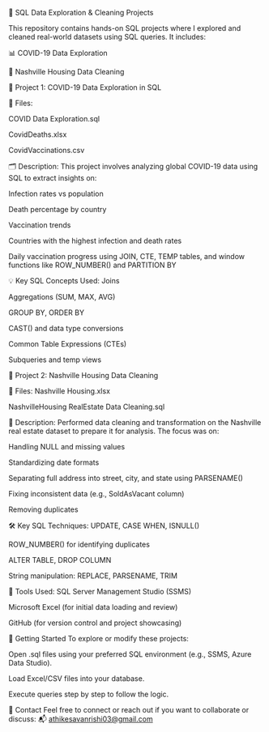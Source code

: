 🧠 SQL Data Exploration & Cleaning Projects

This repository contains hands-on SQL projects where I explored and cleaned real-world datasets using SQL queries. It includes:

📊 COVID-19 Data Exploration

🧹 Nashville Housing Data Cleaning

📌 Project 1: COVID-19 Data Exploration in SQL

📁 Files:

COVID Data Exploration.sql

CovidDeaths.xlsx

CovidVaccinations.csv

🗂️ Description:
This project involves analyzing global COVID-19 data using SQL to extract insights on:

Infection rates vs population

Death percentage by country

Vaccination trends

Countries with the highest infection and death rates

Daily vaccination progress using JOIN, CTE, TEMP tables, and window functions like ROW_NUMBER() and PARTITION BY

💡 Key SQL Concepts Used:
Joins

Aggregations (SUM, MAX, AVG)

GROUP BY, ORDER BY

CAST() and data type conversions

Common Table Expressions (CTEs)

Subqueries and temp views

📌 Project 2: Nashville Housing Data Cleaning

📁 Files:
Nashville Housing.xlsx

NashvilleHousing RealEstate Data Cleaning.sql

🧹 Description:
Performed data cleaning and transformation on the Nashville real estate dataset to prepare it for analysis. The focus was on:

Handling NULL and missing values

Standardizing date formats

Separating full address into street, city, and state using PARSENAME()

Fixing inconsistent data (e.g., SoldAsVacant column)

Removing duplicates

🛠️ Key SQL Techniques:
UPDATE, CASE WHEN, ISNULL()

ROW_NUMBER() for identifying duplicates

ALTER TABLE, DROP COLUMN

String manipulation: REPLACE, PARSENAME, TRIM

🧰 Tools Used:
SQL Server Management Studio (SSMS)

Microsoft Excel (for initial data loading and review)

GitHub (for version control and project showcasing)

📎 Getting Started
To explore or modify these projects:

Open .sql files using your preferred SQL environment (e.g., SSMS, Azure Data Studio).

Load Excel/CSV files into your database.

Execute queries step by step to follow the logic.

📧 Contact
Feel free to connect or reach out if you want to collaborate or discuss:
📬 athikesavanrishi03@gmail.com

 
